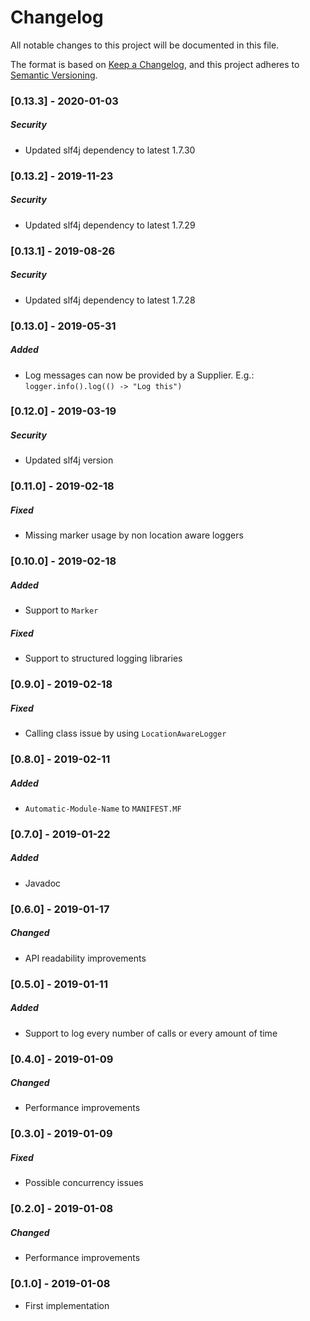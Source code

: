 # Changelog
All notable changes to this project will be documented in this file.

The format is based on [Keep a Changelog](https://keepachangelog.com/en/1.0.0/),
and this project adheres to [Semantic Versioning](https://semver.org/spec/v2.0.0.html).

### [0.13.3] - 2020-01-03
##### Security
- Updated slf4j dependency to latest 1.7.30

### [0.13.2] - 2019-11-23
##### Security
- Updated slf4j dependency to latest 1.7.29

### [0.13.1] - 2019-08-26
##### Security
- Updated slf4j dependency to latest 1.7.28

### [0.13.0] - 2019-05-31
##### Added
- Log messages can now be provided by a Supplier. E.g.: `logger.info().log(() -> "Log this")`

### [0.12.0] - 2019-03-19
##### Security
- Updated slf4j version

### [0.11.0] - 2019-02-18
##### Fixed
- Missing marker usage by non location aware loggers

### [0.10.0] - 2019-02-18
##### Added
- Support to `Marker`
##### Fixed
- Support to structured logging libraries

### [0.9.0] - 2019-02-18
##### Fixed
- Calling class issue by using `LocationAwareLogger`

### [0.8.0] - 2019-02-11
##### Added
- `Automatic-Module-Name` to `MANIFEST.MF`

### [0.7.0] - 2019-01-22
##### Added
- Javadoc

### [0.6.0] - 2019-01-17
##### Changed
- API readability improvements

### [0.5.0] - 2019-01-11
##### Added
- Support to log every number of calls or every amount of time

### [0.4.0] - 2019-01-09
##### Changed
- Performance improvements

### [0.3.0] - 2019-01-09
##### Fixed
- Possible concurrency issues

### [0.2.0] - 2019-01-08
##### Changed
- Performance improvements

### [0.1.0] - 2019-01-08
- First implementation
